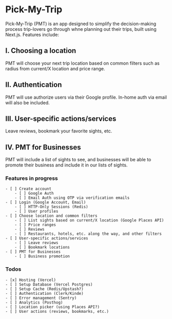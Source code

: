 # Pick-My-Trip

Pick-My-Trip (PMT) is an app designed to simplify the decision-making process trip-lovers go through whne planning out their trips, built using Next.js. Features include:

## I. Choosing a location

PMT will choose your next trip location based on common filters such as radius from current/X location and price range.

## II. Authentication

PMT will use authorize users via their Google profile. In-home auth via email will also be included.

## III. User-specific actions/services

Leave reviews, bookmark your favorite sights, etc.

## IV. PMT for Businesses

PMT will include a list of sights to see, and businesses will be able to promote their business and include it in our lists of sights.

### Features in progress

    - [ ] Create account
        - [ ] Google Auth
        - [ ] Email Auth using OTP via verification emails
    - [ ] Login (Google Account, Email)
        - [ ] HTTP-Only Sessions (Redis)
        - [ ] User profiles
    - [ ] Choose location and common filters
        - [ ] List sights based on current/X location (Google Places API)
        - [ ] Price ranges
        - [ ] Reviews
        - [ ] Restaurants, hotels, etc. along the way, and other filters
    - [ ] User-specific actions/services
        - [ ] Leave reviews
        - [ ] Bookmark locations
    - [ ] PMT for Businesses
        - [ ] Business promotion

### Todos

    - [x] Hosting (Vercel)
    - [ ] Setup Database (Vercel Postgres)
    - [ ] Setup Cache (Redis/Upstash?)
    - [ ] Authentication (Clerk/Kinde)
    - [ ] Error management (Sentry)
    - [ ] Analytics (Posthog)
    - [ ] Location picker (using Places API?)
    - [ ] User actions (reviews, bookmarks, etc.)
